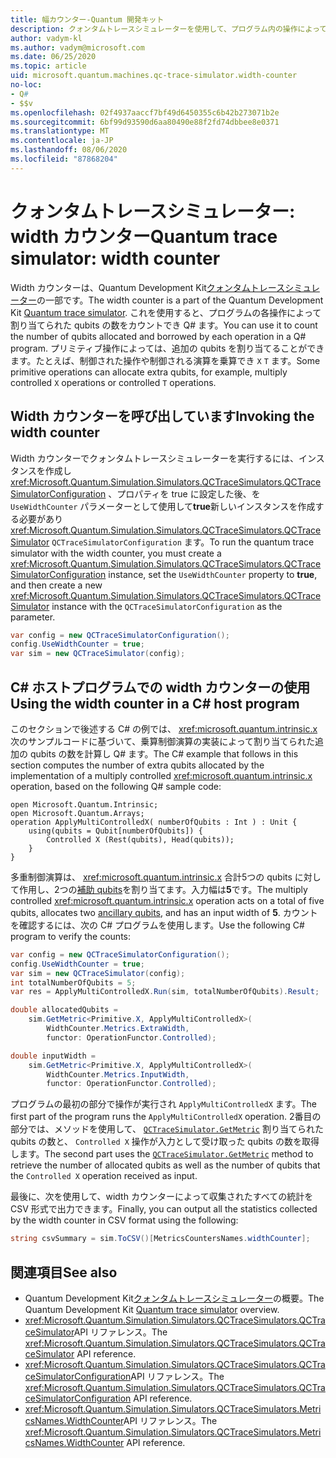 ```yaml
---
title: 幅カウンター-Quantum 開発キット
description: クォンタムトレースシミュレーターを使用して、プログラム内の操作によって割り当てられた qubits の数をカウントする Microsoft QDK width カウンターについて説明し Q# ます。
author: vadym-kl
ms.author: vadym@microsoft.com
ms.date: 06/25/2020
ms.topic: article
uid: microsoft.quantum.machines.qc-trace-simulator.width-counter
no-loc:
- Q#
- $$v
ms.openlocfilehash: 02f4937aaccf7bf49d6450355c6b42b273071b2e
ms.sourcegitcommit: 6bf99d93590d6aa80490e88f2fd74dbbee8e0371
ms.translationtype: MT
ms.contentlocale: ja-JP
ms.lasthandoff: 08/06/2020
ms.locfileid: "87868204"
---
```

# <a name="quantum-trace-simulator-width-counter"></a><span data-ttu-id="5d89b-103">クォンタムトレースシミュレーター: width カウンター</span><span class="sxs-lookup"><span data-stu-id="5d89b-103">Quantum trace simulator: width counter</span></span>

<span data-ttu-id="5d89b-104">Width カウンターは、Quantum Development Kit[クォンタムトレースシミュレーター](xref:microsoft.quantum.machines.qc-trace-simulator.intro)の一部です。</span><span class="sxs-lookup"><span data-stu-id="5d89b-104">The width counter is a part of the Quantum Development Kit [Quantum trace simulator](xref:microsoft.quantum.machines.qc-trace-simulator.intro).</span></span> <span data-ttu-id="5d89b-105">これを使用すると、プログラムの各操作によって割り当てられた qubits の数をカウントでき Q# ます。</span><span class="sxs-lookup"><span data-stu-id="5d89b-105">You can use it to count the number of qubits allocated and borrowed by each operation in a Q# program.</span></span> <span data-ttu-id="5d89b-106">プリミティブ操作によっては、追加の qubits を割り当てることができます。たとえば、制御された操作や制御される演算を乗算でき `X` `T` ます。</span><span class="sxs-lookup"><span data-stu-id="5d89b-106">Some primitive operations can allocate extra qubits, for example, multiply controlled `X` operations or controlled `T` operations.</span></span>

## <a name="invoking-the-width-counter"></a><span data-ttu-id="5d89b-107">Width カウンターを呼び出しています</span><span class="sxs-lookup"><span data-stu-id="5d89b-107">Invoking the width counter</span></span>

<span data-ttu-id="5d89b-108">Width カウンターでクォンタムトレースシミュレーターを実行するには、インスタンスを作成し <xref:Microsoft.Quantum.Simulation.Simulators.QCTraceSimulators.QCTraceSimulatorConfiguration> 、プロパティを true に設定した後、を `UseWidthCounter` パラメーターとして使用して**true**新しいインスタンスを作成する必要があり <xref:Microsoft.Quantum.Simulation.Simulators.QCTraceSimulators.QCTraceSimulator> `QCTraceSimulatorConfiguration` ます。</span><span class="sxs-lookup"><span data-stu-id="5d89b-108">To run the quantum trace simulator with the width counter, you must create a <xref:Microsoft.Quantum.Simulation.Simulators.QCTraceSimulators.QCTraceSimulatorConfiguration> instance, set the `UseWidthCounter` property to **true**, and then create a new <xref:Microsoft.Quantum.Simulation.Simulators.QCTraceSimulators.QCTraceSimulator> instance with the `QCTraceSimulatorConfiguration` as the parameter.</span></span> 

```csharp
var config = new QCTraceSimulatorConfiguration();
config.UseWidthCounter = true;
var sim = new QCTraceSimulator(config);
```

## <a name="using-the-width-counter-in-a-c-host-program"></a><span data-ttu-id="5d89b-109">C# ホストプログラムでの width カウンターの使用</span><span class="sxs-lookup"><span data-stu-id="5d89b-109">Using the width counter in a C# host program</span></span>

<span data-ttu-id="5d89b-110">このセクションで後述する C# の例では、 <xref:microsoft.quantum.intrinsic.x> 次のサンプルコードに基づいて、乗算制御演算の実装によって割り当てられた追加の qubits の数を計算し Q# ます。</span><span class="sxs-lookup"><span data-stu-id="5d89b-110">The C# example that follows in this section computes the number of extra qubits allocated by the implementation of a multiply controlled <xref:microsoft.quantum.intrinsic.x> operation, based on the following Q# sample code:</span></span>

```qsharp
open Microsoft.Quantum.Intrinsic;
open Microsoft.Quantum.Arrays;
operation ApplyMultiControlledX( numberOfQubits : Int ) : Unit {
    using(qubits = Qubit[numberOfQubits]) {
        Controlled X (Rest(qubits), Head(qubits));
    } 
}
```

<span data-ttu-id="5d89b-111">多重制御演算は、 <xref:microsoft.quantum.intrinsic.x> 合計5つの qubits に対して作用し、2つの[補助 qubits](xref:microsoft.quantum.glossary#ancilla)を割り当てます。入力幅は**5**です。</span><span class="sxs-lookup"><span data-stu-id="5d89b-111">The multiply controlled <xref:microsoft.quantum.intrinsic.x> operation acts on a total of five qubits, allocates two [ancillary qubits](xref:microsoft.quantum.glossary#ancilla), and has an input width of **5**.</span></span> <span data-ttu-id="5d89b-112">カウントを確認するには、次の C# プログラムを使用します。</span><span class="sxs-lookup"><span data-stu-id="5d89b-112">Use the following C# program to verify the counts:</span></span>

```csharp 
var config = new QCTraceSimulatorConfiguration();
config.UseWidthCounter = true;
var sim = new QCTraceSimulator(config);
int totalNumberOfQubits = 5;
var res = ApplyMultiControlledX.Run(sim, totalNumberOfQubits).Result;

double allocatedQubits = 
    sim.GetMetric<Primitive.X, ApplyMultiControlledX>(
        WidthCounter.Metrics.ExtraWidth,
        functor: OperationFunctor.Controlled); 

double inputWidth =
    sim.GetMetric<Primitive.X, ApplyMultiControlledX>(
        WidthCounter.Metrics.InputWidth,
        functor: OperationFunctor.Controlled);
```

<span data-ttu-id="5d89b-113">プログラムの最初の部分で操作が実行され `ApplyMultiControlledX` ます。</span><span class="sxs-lookup"><span data-stu-id="5d89b-113">The first part of the program runs the `ApplyMultiControlledX` operation.</span></span> <span data-ttu-id="5d89b-114">2番目の部分では、メソッドを使用して、 [`QCTraceSimulator.GetMetric`](https://docs.microsoft.com/dotnet/api/microsoft.quantum.simulation.simulators.qctracesimulators.qctracesimulator.getmetric) 割り当てられた qubits の数と、 `Controlled X` 操作が入力として受け取った qubits の数を取得します。</span><span class="sxs-lookup"><span data-stu-id="5d89b-114">The second part uses the [`QCTraceSimulator.GetMetric`](https://docs.microsoft.com/dotnet/api/microsoft.quantum.simulation.simulators.qctracesimulators.qctracesimulator.getmetric) method to retrieve the number of allocated qubits as well as the number of qubits that the `Controlled X` operation received as input.</span></span> 

<span data-ttu-id="5d89b-115">最後に、次を使用して、width カウンターによって収集されたすべての統計を CSV 形式で出力できます。</span><span class="sxs-lookup"><span data-stu-id="5d89b-115">Finally, you can output all the statistics collected by the width counter in CSV format using the following:</span></span>
```csharp
string csvSummary = sim.ToCSV()[MetricsCountersNames.widthCounter];
```

## <a name="see-also"></a><span data-ttu-id="5d89b-116">関連項目</span><span class="sxs-lookup"><span data-stu-id="5d89b-116">See also</span></span>

- <span data-ttu-id="5d89b-117">Quantum Development Kit[クォンタムトレースシミュレーター](xref:microsoft.quantum.machines.qc-trace-simulator.intro)の概要。</span><span class="sxs-lookup"><span data-stu-id="5d89b-117">The Quantum Development Kit [Quantum trace simulator](xref:microsoft.quantum.machines.qc-trace-simulator.intro) overview.</span></span>
- <span data-ttu-id="5d89b-118"><xref:Microsoft.Quantum.Simulation.Simulators.QCTraceSimulators.QCTraceSimulator>API リファレンス。</span><span class="sxs-lookup"><span data-stu-id="5d89b-118">The <xref:Microsoft.Quantum.Simulation.Simulators.QCTraceSimulators.QCTraceSimulator> API reference.</span></span>
- <span data-ttu-id="5d89b-119"><xref:Microsoft.Quantum.Simulation.Simulators.QCTraceSimulators.QCTraceSimulatorConfiguration>API リファレンス。</span><span class="sxs-lookup"><span data-stu-id="5d89b-119">The <xref:Microsoft.Quantum.Simulation.Simulators.QCTraceSimulators.QCTraceSimulatorConfiguration> API reference.</span></span>
- <span data-ttu-id="5d89b-120"><xref:Microsoft.Quantum.Simulation.Simulators.QCTraceSimulators.MetricsNames.WidthCounter>API リファレンス。</span><span class="sxs-lookup"><span data-stu-id="5d89b-120">The <xref:Microsoft.Quantum.Simulation.Simulators.QCTraceSimulators.MetricsNames.WidthCounter> API reference.</span></span>
